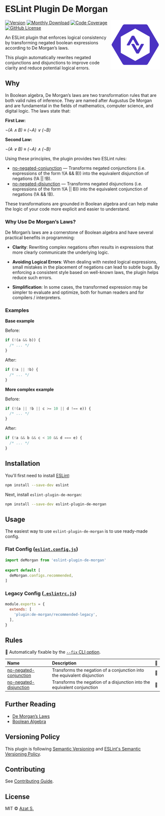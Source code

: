 # ESLint Plugin De Morgan

<img
  src="https://raw.githubusercontent.com/azat-io/eslint-plugin-de-morgan/main/assets/logo.svg"
  alt="ESLint Plugin De Morgan logo"
  align="right"
  height="160"
  width="160"
/>

[![Version](https://img.shields.io/npm/v/eslint-plugin-de-morgan.svg?color=4a32c3&labelColor=26272b)](https://npmjs.com/package/eslint-plugin-de-morgan)
[![Monthly Download](https://img.shields.io/npm/dm/eslint-plugin-de-morgan.svg?color=4a32c3&labelColor=26272b)](https://npmjs.com/package/eslint-plugin-de-morgan)
[![Code Coverage](https://img.shields.io/codecov/c/github/azat-io/eslint-plugin-de-morgan.svg?color=4a32c3&labelColor=26272b)](https://npmjs.com/package/eslint-plugin-de-morgan)
[![GitHub License](https://img.shields.io/badge/license-MIT-232428.svg?color=4a32c3&labelColor=26272b)](https://github.com/azat-io/eslint-plugin-de-morgan/blob/main/license.md)

An ESLint plugin that enforces logical consistency by transforming negated boolean expressions according to De Morgan’s laws.

This plugin automatically rewrites negated conjunctions and disjunctions to improve code clarity and reduce potential logical errors.

## Why

In Boolean algebra, De Morgan’s laws are two transformation rules that are both valid rules of inference. They are named after Augustus De Morgan and are fundamental in the fields of mathematics, computer science, and digital logic. The laws state that:

**First Law:**

_¬(A ∧ B) ≡ (¬A) ∨ (¬B)_

**Second Law:**

_¬(A ∨ B) ≡ (¬A) ∧ (¬B)_

Using these principles, the plugin provides two ESLint rules:

- [no-negated-conjunction](https://github.com/azat-io/eslint-plugin-de-morgan/blob/main/docs/no-negated-conjunction.md) — Transforms negated conjunctions (i.e. expressions of the form !(A && B)) into the equivalent disjunction of negations (!A || !B).
- [no-negated-disjunction](https://github.com/azat-io/eslint-plugin-de-morgan/blob/main/docs/no-negated-disjunction.md) — Transforms negated disjunctions (i.e. expressions of the form !(A || B)) into the equivalent conjunction of negations (!A && !B).

These transformations are grounded in Boolean algebra and can help make the logic of your code more explicit and easier to understand.

### Why Use De Morgan’s Laws?

De Morgan’s laws are a cornerstone of Boolean algebra and have several practical benefits in programming:

- **Clarity**: Rewriting complex negations often results in expressions that more clearly communicate the underlying logic.

- **Avoiding Logical Errors**: When dealing with nested logical expressions, small mistakes in the placement of negations can lead to subtle bugs. By enforcing a consistent style based on well-known laws, the plugin helps reduce such errors.

- **Simplification**: In some cases, the transformed expression may be simpler to evaluate and optimize, both for human readers and for compilers / interpreters.

### Examples

**Base example**

Before:

```js
if (!(a && b)) {
  /* ... */
}
```

After:

```js
if (!a || !b) {
  /* ... */
}
```

**More complex example**

Before:

```js
if (!(a || !b || c >= 10 || d !== e)) {
  /* ... */
}
```

After:

```js
if (!a && b && c < 10 && d === e) {
  /* ... */
}
```

## Installation

You'll first need to install [ESLint](https://eslint.org):

```sh
npm install --save-dev eslint
```

Next, install `eslint-plugin-de-morgan`:

```sh
npm install --save-dev eslint-plugin-de-morgan
```

## Usage

The easiest way to use `eslint-plugin-de-morgan` is to use ready-made config.

### Flat Config ([`eslint.config.js`](https://eslint.org/docs/latest/use/configure/configuration-files))

<!-- prettier-ignore -->
```js
import deMorgan from 'eslint-plugin-de-morgan'

export default [
  deMorgan.configs.recommended,
]
```

### Legacy Config ([`.eslintrc.js`](https://eslint.org/docs/latest/use/configure/configuration-files-deprecated))

<!-- prettier-ignore -->
```js
module.exports = {
  extends: [
    'plugin:de-morgan/recommended-legacy',
  ],
}
```

## Rules

🔧 Automatically fixable by the [`--fix` CLI option](https://eslint.org/docs/latest/use/command-line-interface#--fix).

| Name                                                                                                                  | Description                                                              | 🔧  |
| :-------------------------------------------------------------------------------------------------------------------- | :----------------------------------------------------------------------- | :-- |
| [no-negated-conjunction](https://github.com/azat-io/eslint-plugin-de-morgan/blob/main/docs/no-negated-conjunction.md) | Transforms the negation of a conjunction into the equivalent disjunction | 🔧  |
| [no-negated-disjunction](https://github.com/azat-io/eslint-plugin-de-morgan/blob/main/docs/no-negated-disjunction.md) | Transforms the negation of a disjunction into the equivalent conjunction | 🔧  |

## Further Reading

- [De Morgan’s Laws](https://en.wikipedia.org/wiki/De_Morgan%27s_laws)
- [Boolean Algebra](https://en.wikipedia.org/wiki/Boolean_algebra)

## Versioning Policy

This plugin is following [Semantic Versioning](https://semver.org/) and [ESLint's Semantic Versioning Policy](https://github.com/eslint/eslint#semantic-versioning-policy).

## Contributing

See [Contributing Guide](https://github.com/azat-io/eslint-plugin-de-morgan/blob/main/contributing.md).

## License

MIT &copy; [Azat S.](https://azat.io)
